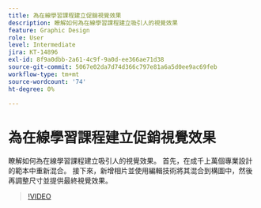 ```yaml
---
title: 為在線學習課程建立促銷視覺效果
description: 瞭解如何為在線學習課程建立吸引人的視覺效果
feature: Graphic Design
role: User
level: Intermediate
jira: KT-14896
exl-id: 8f9a0dbb-2a61-4c9f-9a0d-ee366ae71d38
source-git-commit: 5067e02da7d74d366c797e81a6a5d0ee9ac69feb
workflow-type: tm+mt
source-wordcount: '74'
ht-degree: 0%

---
```


# 為在線學習課程建立促銷視覺效果

瞭解如何為在線學習課程建立吸引人的視覺效果。 首先，在成千上萬個專業設計的範本中重新混合。 接下來，新增相片並使用編輯技術將其混合到構圖中，然後再調整尺寸並提供最終視覺效果。

>[!VIDEO](https://video.tv.adobe.com/v/3433942?quality=12&learn=on&hidetitle=true&captions=chi_hant)
